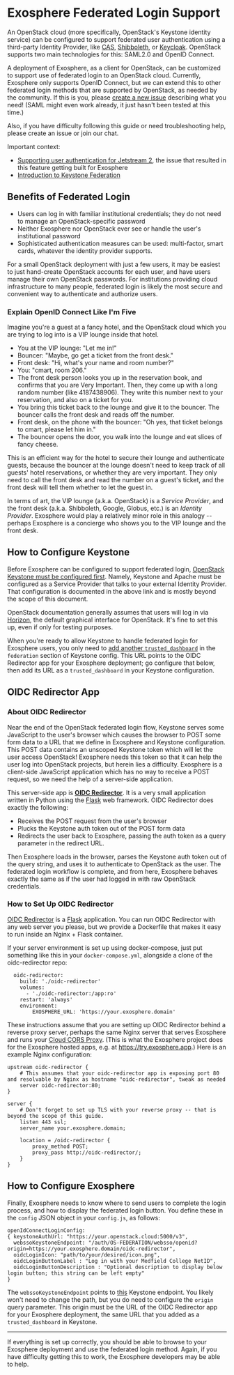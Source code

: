 # Exosphere Federated Login Support

An OpenStack cloud (more specifically, OpenStack's Keystone identity service) can be configured to support federated user authentication using a third-party Identity Provider, like [CAS](https://apereo.github.io/cas/5.1.x/installation/OIDC-Authentication.html), [Shibboleth](https://wiki.shibboleth.net/confluence/display/DEV/Supported+Protocols), or [Keycloak](https://www.keycloak.org/docs/latest/securing_apps/). OpenStack supports two main technologies for this: SAML2.0 and OpenID Connect.

A deployment of Exosphere, as a client for OpenStack, can be customized to support use of federated login to an OpenStack cloud.  Currently, Exosphere only supports OpenID Connect, but we can extend this to other federated login methods that are supported by OpenStack, as needed by the community. If this is you, please [create a new issue](https://gitlab.com/exosphere/exosphere/-/issues/new) describing what you need! (SAML might even work already, it just hasn't been tested at this time.)

Also, if you have difficulty following this guide or need troubleshooting help, please create an issue or join our chat.

Important context:
- [Supporting user authentication for Jetstream 2](https://gitlab.com/exosphere/exosphere/-/issues/436), the issue that resulted in this feature getting built for Exosphere
- [Introduction to Keystone Federation](https://docs.openstack.org/keystone/latest/admin/federation/introduction.html)

## Benefits of Federated Login

- Users can log in with familiar institutional credentials; they do not need to manage an OpenStack-specific password
- Neither Exosphere nor OpenStack ever see or handle the user's institutional password
- Sophisticated authentication measures can be used: multi-factor, smart cards, whatever the identity provider supports.

For a small OpenStack deployment with just a few users, it may be easiest to just hand-create OpenStack accounts for each user, and have users manage their own OpenStack passwords. For institutions providing cloud infrastructure to many people, federated login is likely the most secure and convenient way to authenticate and authorize users.

### Explain OpenID Connect Like I'm Five

Imagine you're a guest at a fancy hotel, and the OpenStack cloud which you are trying to log into is a VIP lounge inside that hotel.

- You at the VIP lounge: "Let me in!"
- Bouncer: "Maybe, go get a ticket from the front desk."
- Front desk: "Hi, what's your name and room number?"
- You: "cmart, room 206."
- The front desk person looks you up in the reservation book, and confirms that you are Very Important. Then, they come up with a long random number (like 4187438906). They write this number next to your reservation, and also on a ticket for you.
- You bring this ticket back to the lounge and give it to the bouncer. The bouncer calls the front desk and reads off the number.
- Front desk, on the phone with the bouncer: "Oh yes, that ticket belongs to cmart, please let him in."
- The bouncer opens the door, you walk into the lounge and eat slices of fancy cheese.

This is an efficient way for the hotel to secure their lounge and authenticate guests, because the bouncer at the lounge doesn't need to keep track of all guests' hotel reservations, or whether they are very important. They only need to call the front desk and read the number on a guest's ticket, and the front desk will tell them whether to let the guest in.

In terms of art, the VIP lounge (a.k.a. OpenStack) is a _Service Provider_, and the front desk (a.k.a. Shibboleth, Google, Globus, etc.) is an _Identity Provider_.  Exosphere would play a relatively minor role in this analogy -- perhaps Exosphere is a concierge who shows you to the VIP lounge and the front desk.

## How to Configure Keystone

Before Exosphere can be configured to support federated login, [OpenStack Keystone must be configured first](https://docs.openstack.org/keystone/latest/admin/federation/configure_federation.html#setting-up-openid-connect
). Namely, Keystone and Apache must be configured as a Service Provider that talks to your external Identity Provider. That configuration is documented in the above link and is mostly beyond the scope of this document.

OpenStack documentation generally assumes that users will log in via [Horizon](https://docs.openstack.org/horizon/latest/), the default graphical interface for OpenStack. It's fine to set this up, even if only for testing purposes.

When you're ready to allow Keystone to handle federated login for Exosphere users,
you only need to [add another `trusted_dashboard`](https://docs.openstack.org/keystone/latest/admin/federation/configure_federation.html#add-a-trusted-dashboard-websso) in the `federation` section of Keystone config. This URL points to the OIDC Redirector app for your Exosphere deployment; go configure that below, then add its URL as a `trusted_dashboard` in your Keystone configuration.

## OIDC Redirector App

### About OIDC Redirector

Near the end of the OpenStack federated login flow, Keystone serves some JavaScript to the user's browser which causes the browser to POST some form data to a URL that we define in Exosphere and Keystone configuration. This POST data contains an unscoped Keystone token which will let the user access OpenStack! Exosphere needs this token so that it can help the user log into OpenStack projects, but herein lies a difficulty. Exosphere is a client-side JavaScript application which has no way to receive a POST request, so we need the help of a server-side application.

This server-side app is [**OIDC Redirector**](https://gitlab.com/exosphere/oidc-redirector/). It is a very small application written in Python using the [Flask](https://flask.palletsprojects.com/) web framework. OIDC Redirector does exactly the following:

- Receives the POST request from the user's browser
- Plucks the Keystone auth token out of the POST form data
- Redirects the user back to Exosphere, passing the auth token as a query parameter in the redirect URL.

Then Exosphere loads in the browser, parses the Keystone auth token out of the query string, and uses it to authenticate to OpenStack as the user. The federated login workflow is complete, and from here, Exosphere behaves exactly the same as if the user had logged in with raw OpenStack credentials.

### How to Set Up OIDC Redirector

[OIDC Redirector](https://gitlab.com/exosphere/oidc-redirector/) is a [Flask](https://flask.palletsprojects.com) application. You can run OIDC Redirector with any web server you please, but we provide a Dockerfile that makes it easy to run inside an Nginx + Flask container.

If your server environment is set up using docker-compose, just put something like this in your `docker-compose.yml`, alongside a clone of the oidc-redirector repo:

```
  oidc-redirector:
    build: './oidc-redirector'
    volumes:
      - './oidc-redirector:/app:ro'
    restart: 'always'
    environment:
        EXOSPHERE_URL: 'https://your.exosphere.domain'
```

These instructions assume that you are setting up OIDC Redirector behind a reverse proxy server, perhaps the same Nginx server that serves Exosphere and runs your [Cloud CORS Proxy](solving-cors-problem.md). (This is what the Exosphere project does for the Exosphere hosted apps, e.g. at <https://try.exosphere.app>.) Here is an example Nginx configuration:

```
upstream oidc-redirector {
    # This assumes that your oidc-redirector app is exposing port 80 and resolvable by Nginx as hostname "oidc-redirector", tweak as needed
    server oidc-redirector:80;
}

server {
    # Don't forget to set up TLS with your reverse proxy -- that is beyond the scope of this guide.
    listen 443 ssl;
    server_name your.exosphere.domain;

    location = /oidc-redirector {
        proxy_method POST;
        proxy_pass http://oidc-redirector/;
    }
}
```

## How to Configure Exosphere

Finally, Exosphere needs to know where to send users to complete the login process, and how to display the federated login button. You define these in the `config` JSON object in your `config.js`, as follows:

```
openIdConnectLoginConfig:
{ keystoneAuthUrl: "https://your.openstack.cloud:5000/v3",
  webssoKeystoneEndpoint: "/auth/OS-FEDERATION/websso/openid?origin=https://your.exosphere.domain/oidc-redirector",
  oidcLoginIcon: "path/to/your/desired/icon.png",
  oidcLoginButtonLabel : "Log in with your Medfield College NetID",
  oidcLoginButtonDescription : "Optional description to display below login button; this string can be left empty"
}
```

The `webssoKeystoneEndpoint` points to [this](https://docs.openstack.org/api-ref/identity/v3-ext/?expanded=#web-single-sign-on-authentication-new-in-version-1-2) Keystone endpoint. You likely won't need to change the path, but you do need to configure the `origin` query parameter. This origin must be the URL of the OIDC Redirector app for your Exosphere deployment, the same URL that you added as a `trusted_dashboard` in Keystone.

---

If everything is set up correctly, you should be able to browse to your Exosphere deployment and use the federated login method. Again, if you have difficulty getting this to work, the Exosphere developers may be able to help.